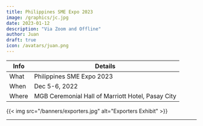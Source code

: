 ```yaml
---
title: Philippines SME Expo 2023
image: /graphics/jc.jpg
date: 2023-01-12
description: "Via Zoom and Offline"
author: Juan
draft: true
icon: /avatars/juan.png
---
```




Info | Details 
--- | ---
What | Philippines SME Expo 2023
When | Dec 5-6, 2022
Where | MGB Ceremonial Hall of Marriott Hotel, Pasay City

{{< img src="/banners/exporters.jpg" alt="Exporters Exhibit" >}}

---
